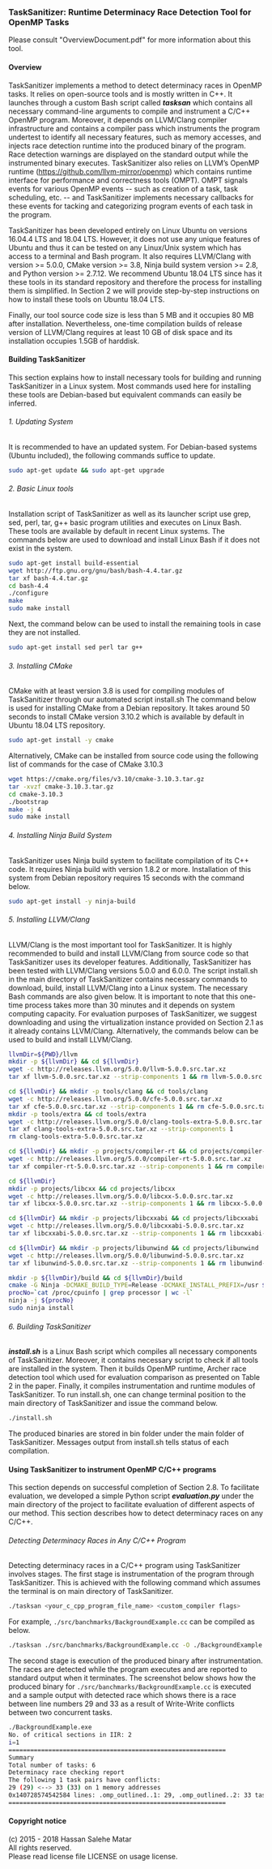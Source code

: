 ### TaskSanitizer: Runtime Determinacy Race Detection Tool for OpenMP Tasks
Please consult "OverviewDocument.pdf" for more information about this tool.

#### Overview
TaskSanitizer implements a method to detect determinacy races in OpenMP tasks.
It relies on open-source tools and is mostly written in C++. It launches
through a custom Bash script called *__tasksan__* which contains all necessary
command-line arguments to compile and instrument a C/C++ OpenMP program.
Moreover, it depends on LLVM/Clang compiler infrastructure and contains a
compiler pass which instruments the program undertest to identify all necessary
features, such as memory accesses, and injects race detection runtime into the
produced binary of the program. Race detection warnings are displayed on the
standard output while the instrumented binary executes. TaskSanitizer also
relies on LLVM’s OpenMP runtime (https://github.com/llvm-mirror/openmp) which
contains runtime interface for performance and correctness tools (OMPT). OMPT
signals events for various OpenMP events -- such as creation of a task, task
scheduling, etc. -- and TaskSanitizer implements necessary callbacks for these
events for tacking and categorizing program events of each task in the program.

TaskSanitizer has been developed entirely on Linux Ubuntu on versions 16.04.4
LTS and 18.04 LTS. However, it does not use any unique features of Ubuntu and
thus it can be tested on any Linux/Unix system which has access to a terminal
and Bash program. It also requires LLVM/Clang with version >= 5.0.0, CMake
version >= 3.8, Ninja build system version >= 2.8, and Python version >= 2.7.12.
We recommend Ubuntu 18.04 LTS since has it these tools in its standard repository
and therefore the process for installing them is simplified. In Section 2 we
will provide step-by-step instructions on how to install these tools on Ubuntu
18.04 LTS.

Finally, our tool source code size is less than 5 MB and it occupies
80 MB after installation. Nevertheless, one-time compilation builds of release
version of LLVM/Clang requires at least 10 GB of disk space and its installation
occupies 1.5GB of harddisk.

#### Building TaskSanitizer

This section explains how to install necessary tools for building and running
TaskSanitizer in a Linux system. Most commands used here for installing these
tools are Debian-based but equivalent commands can easily be inferred.

###### 1. Updating System
It is recommended to have an updated system. For Debian-based systems (Ubuntu
included), the following commands suffice to update.

```bash
sudo apt-get update && sudo apt-get upgrade
```

###### 2. Basic Linux tools
Installation script of TaskSanitizer as well as its launcher script use grep,
sed, perl, tar, g++ basic program utilities and executes on Linux Bash. These
tools are available by default in recent Linux systems. The commands below are
used to download and install Linux Bash if it does not exist in the system.

```bash
sudo apt-get install build-essential
wget http://ftp.gnu.org/gnu/bash/bash-4.4.tar.gz
tar xf bash-4.4.tar.gz
cd bash-4.4
./configure
make
sudo make install
```

Next, the command below can be used to install the remaining tools in case they
are not installed.

```bash
sudo apt-get install sed perl tar g++
```
###### 3. Installing CMake
CMake with at least version 3.8 is used for compiling modules of TaskSanitizer
through our automated script install.sh The command below is used for installing
CMake from a Debian repository. It takes around 50 seconds to install CMake
version 3.10.2 which is available by default in Ubuntu 18.04 LTS repository.

```bash
sudo apt-get install -y cmake
```

Alternatively, CMake can be installed from source code using the following list
of commands for the case of CMake 3.10.3

```bash
wget https://cmake.org/files/v3.10/cmake-3.10.3.tar.gz
tar -xvzf cmake-3.10.3.tar.gz
cd cmake-3.10.3
./bootstrap
make -j 4
sudo make install
```

###### 4. Installing Ninja Build System
TaskSanitizer uses Ninja build system to facilitate compilation of its C++ code.
It requires Ninja build with version 1.8.2 or more. Installation of this system
from Debian repository requires 15 seconds with the command below.

```bash
sudo apt-get install -y ninja-build
```

###### 5. Installing LLVM/Clang
LLVM/Clang is the most important tool for TaskSanitizer. It is highly recommended
to build and install LLVM/Clang from source code so that TaskSanitizer uses its
developer features. Additionally, TaskSanitizer has been tested with LLVM/Clang
versions 5.0.0 and 6.0.0. The script install.sh in the main directory of
TaskSanitizer contains necessary commands to download, build, install LLVM/Clang
into a Linux system. The necessary Bash commands are also given below. It is
important to note that this one-time process takes more than 30 minutes and it
depends on system computing capacity. For evaluation purposes of TaskSanitizer,
we suggest downloading and using the virtualization instance provided on Section
2.1 as it already contains LLVM/Clang. Alternatively, the commands below can be
used to build and install LLVM/Clang.

```bash
llvmDir=${PWD}/llvm
mkdir -p ${llvmDir} && cd ${llvmDir}
wget -c http://releases.llvm.org/5.0.0/llvm-5.0.0.src.tar.xz
tar xf llvm-5.0.0.src.tar.xz --strip-components 1 && rm llvm-5.0.0.src.tar.xz

cd ${llvmDir} && mkdir -p tools/clang && cd tools/clang
wget -c http://releases.llvm.org/5.0.0/cfe-5.0.0.src.tar.xz
tar xf cfe-5.0.0.src.tar.xz --strip-components 1 && rm cfe-5.0.0.src.tar.xz
mkdir -p tools/extra && cd tools/extra
wget -c http://releases.llvm.org/5.0.0/clang-tools-extra-5.0.0.src.tar.xz
tar xf clang-tools-extra-5.0.0.src.tar.xz --strip-components 1
rm clang-tools-extra-5.0.0.src.tar.xz

cd ${llvmDir} && mkdir -p projects/compiler-rt && cd projects/compiler-rt
wget -c http://releases.llvm.org/5.0.0/compiler-rt-5.0.0.src.tar.xz
tar xf compiler-rt-5.0.0.src.tar.xz --strip-components 1 && rm compiler-rt-5.0.0.src.tar.xz

cd ${llvmDir}
mkdir -p projects/libcxx && cd projects/libcxx
wget -c http://releases.llvm.org/5.0.0/libcxx-5.0.0.src.tar.xz
tar xf libcxx-5.0.0.src.tar.xz --strip-components 1 && rm libcxx-5.0.0.src.tar.xz

cd ${llvmDir} && mkdir -p projects/libcxxabi && cd projects/libcxxabi
wget -c http://releases.llvm.org/5.0.0/libcxxabi-5.0.0.src.tar.xz
tar xf libcxxabi-5.0.0.src.tar.xz --strip-components 1 && rm libcxxabi-5.0.0.src.tar.xz

cd ${llvmDir} && mkdir -p projects/libunwind && cd projects/libunwind
wget -c http://releases.llvm.org/5.0.0/libunwind-5.0.0.src.tar.xz
tar xf libunwind-5.0.0.src.tar.xz --strip-components 1 && rm libunwind-5.0.0.src.tar.xz

mkdir -p ${llvmDir}/build && cd ${llvmDir}/build
cmake -G Ninja -DCMAKE_BUILD_TYPE=Release -DCMAKE_INSTALL_PREFIX=/usr ${llvmDir}
procNo=`cat /proc/cpuinfo | grep processor | wc -l`
ninja -j ${procNo}
sudo ninja install
```

###### 6. Building TaskSanitizer
*__install.sh__* is a Linux Bash script which compiles all necessary components
of TaskSanitizer. Moreover, it contains necessary script to check if all tools
are installed in the system. Then it builds OpenMP runtime, Archer race detection
tool which used for evaluation comparison as presented on Table 2 in the paper.
Finally, it compiles instrumentation and runtime modules of TaskSanitizer.
To run install.sh, one can change terminal position to the main directory of
TaskSanitizer and issue the command below.

```bash
./install.sh
```
The produced binaries are stored in bin folder under the main folder of
TaskSanitizer. Messages output from install.sh tells status of each compilation.

#### Using TaskSanitizer to instrument OpenMP C/C++ programs
This section depends on successful completion of Section 2.8. To facilitate
evaluation, we developed a simple Python script *__evaluation.py__* under the
main directory of the project to facilitate evaluation of different aspects of
our method. This section describes how to detect determinacy races on any C/C++.

###### Detecting Determinacy Races in Any C/C++ Program
Detecting determinacy races in a C/C++ program using TaskSanitizer involves stages.
The first stage is instrumentation of the program through TaskSanitizer. This is
achieved with the following command which assumes the terminal is on main
directory of TaskSanitizer.

```bash
./tasksan <your_c_cpp_program_file_name> <custom_compiler flags>
```

For example, `./src/banchmarks/BackgroundExample.cc` can be compiled as below.

```bash
./tasksan ./src/banchmarks/BackgroundExample.cc -O ./BackgroundExample.exe
```

The second stage is execution of the produced binary after instrumentation.
The races are detected while the program executes and are reported to standard
output when it terminates. The screenshot below shows how the produced binary
for `./src/banchmarks/BackgroundExample.cc` is executed and a sample output with
detected race which shows there is a race between line numbers 29 and 33 as a
result of Write-Write conflicts between two concurrent tasks.

```bash
./BackgroundExample.exe
No. of critical sections in IIR: 2
i=1
============================================================
Summary
Total number of tasks: 6
Determinacy race checking report
The following 1 task pairs have conflicts:
29 (29) <--> 33 (33) on 1 memory addresses
0x140728574542584 lines: .omp_outlined..1: 29, .omp_outlined..2: 33 task ids: (1[W] 3[W])
============================================================
```

#### Copyright notice
(c) 2015 - 2018 Hassan Salehe Matar  
All rights reserved.   
Please read license file LICENSE on usage license.
